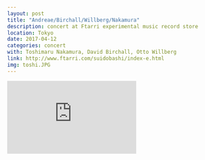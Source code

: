 ```yaml
---
layout: post
title: "Andreae/Birchall/Willberg/Nakamura"
description: concert at Ftarri experimental music record store
location: Tokyo
date: 2017-04-12
categories: concert
with: Toshimaru Nakamura, David Birchall, Otto Willberg
link: http://www.ftarri.com/suidobashi/index-e.html
img: toshi.JPG
---
```


<iframe src="https://player.vimeo.com/video/222215022?byline=0&portrait=0" width="300" height="169" frameborder="0" webkitallowfullscreen mozallowfullscreen allowfullscreen></iframe>
